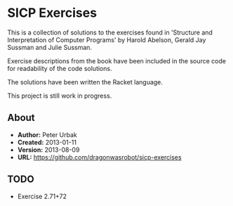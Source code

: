 SICP Exercises
==============

This is a collection of solutions to the exercises found in 'Structure and
Interpretation of Computer Programs' by Harold Abelson, Gerald Jay Sussman and
Julie Sussman.

Exercise descriptions from the book have been included in the source code for
readability of the code solutions.

The solutions have been written the Racket language.

This project is still work in progress.

## About

- **Author:** Peter Urbak
- **Created:** 2013-01-11
- **Version:** 2013-08-09
- **URL:** https://github.com/dragonwasrobot/sicp-exercises

## TODO

- Exercise 2.71+72
